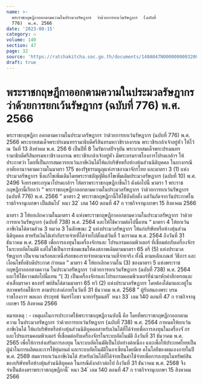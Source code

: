 ```yaml
---
name: >-
  พระราชกฤษฎีกาออกตามความในประมวลรัษฎากร  ว่าด้วยการยกเว้นรัษฎากร  (ฉบับที่ 
  776)  พ.ศ. 2566
date: '2023-08-15'
category: ก
volume: 140
section: 47
page: 32
source: 'https://ratchakitcha.soc.go.th/documents/140A047N0000000003200.pdf'
draft: true
---
```


# พระราชกฤษฎีกาออกตามความในประมวลรัษฎากร  ว่าด้วยการยกเว้นรัษฎากร  (ฉบับที่  776)  พ.ศ. 2566

พระราชกฤษฎีกา ออกตามความในประมวลรัษฎากร ว่าด้วยการยกเว้นรัษฎากร (ฉบับที่ 776) พ.ศ. 2566 พระบาทสมเด็จพระปรเมนทรรามาธิบดีศรีสินทรมหาวชิราลงกรณ พระวชิรเกล้าเจ้าอยู่หัว ให้ไว้ ณ วันที่ 13 สิงหำคม พ.ศ. 256 6 เป็นปีที่ 8 ในรัชกาลปัจจุบัน พระบาทสมเด็จพระปรเมนทรรามาธิบดีศรีสินทรมหาวชิราลงกรณ พระวชิรเกล้าเจ้าอยู่หัว มีพระบรมราชโองการโปรดเกล้าฯ ให้ประกาศว่า โดยที่เป็นการสมควรยกเว้นภาษีเงินได้ให้แก่บริษัทหรือห้างหุ้นส่วนนิติบุคคล ในบางกรณี อาศัยอานาจตามความในมาตรา 175 ของรัฐธรรมนูญแห่งราชอาณาจักรไทย และมาตรา 3 (1) แห่งประมวลรัษฎากร ซึ่งแก้ไขเพิ่มเติมโดยพระราชบัญญัติแก้ไขเพิ่มเติมประมวลรัษฎากร (ฉบับที่ 10) พ.ศ. 2496 จึงทรงพระกรุณาโปรดเกล้าฯ ให้ตราพระราชกฤษฎีกาขึ้นไว้ ดังต่อไปนี้ มาตรา 1 พระราชกฤษฎีกานี้เรียกว่า “ พระราชกฤษฎีกาออกตามความในประมวลรัษฎากร ว่าด้วยการยกเว้นรัษฎากร (ฉบับที่ 776) พ.ศ. 2566 ” มาตรา 2 พระราชกฤษฎีกานี้ให้ใช้บังคับตั้ง แต่วันถัดจากวันประกาศในราชกิจจานุเบกษา เป็นต้นไป ้ หนา 32 ่ เลม 140 ตอนที่ 47 ก ราชกิจจานุเบกษา 15 สิงหาคม 2566

มาตรา 3 ให้ยกเลิกความในมาตรา 4 แห่งพระราชกฤษฎีกาออกตามความในประมวลรัษฎากร ว่าด้วยการยกเว้นรัษฎากร (ฉบับที่ 738) พ.ศ. 2564 และให้ใช้ความต่อไปนี้แทน “ มาตรา 4 ให้ยกเว้นภาษีเงินได้ตามส่วน 3 หมวด 3 ในลักษณะ 2 แห่งประมวลรัษฎากร ให้แก่บริษัทหรือห้างหุ้นส่วนนิติบุคคล สาหรับเงินได้เท่ากับรายจ่ายที่ได้จ่ายไปตั้งแต่วันที่ 1 มกราคม พ.ศ. 2564 ถึงวันที่ 31 ธันวาคม พ.ศ. 2568 เพื่อการลงทุนในเครื่องจักรและ โปรแกรมคอมพิวเตอร์ ที่เชื่อมต่อกับเครื่องจักรในระบบอัตโนมัติ แต่ไม่ใช่เป็นการซ่อมแซมให้คงสภาพเดิมตามมาตรา 65 ตรี (5) แห่งประมวลรัษฎากร เป็นจานวนร้อยละหนึ่งร้อยของรายจ่ายตามจานวนที่จ่ายจริง ทั้งนี้ ตามหลักเกณฑ์ วิธีการ และเงื่อนไขที่อธิบดีประกาศ กำหนด ” มาตรา 4 ให้ยกเลิกความใน (3) ของมาตรา 5 แห่งพระราชกฤษฎีกาออกตามความ ในประมวลรัษฎากร ว่าด้วยการยกเว้นรัษฎากร (ฉบับที่ 738) พ.ศ. 2564 และให้ใช้ความต่อไปนี้แทน “( 3) เป็นเครื่องจักรและโปรแกรมคอมพิวเตอร์ที่นำมาหักค่าสึกหรอและค่าเสื่อมราคา ของทรั พย์สินได้ตามมาตรา 65 ทวิ (2) แห่งประมวลรัษฎากร โดยต้องได้มาและอยู่ในสภาพพร้อมใช้การ ตามประสงค์ภายในวันที่ 31 ธันวาคม พ.ศ. 2568 ” ผู้รับสนองพระ บรม ราชโองการ พลเอก ประยุทธ์ จันทร์โอชา นายกรัฐมนตรี ้ หนา 33 ่ เลม 140 ตอนที่ 47 ก ราชกิจจานุเบกษา 15 สิงหาคม 2566

หมายเหตุ : - เหตุผลในการประกาศใช้พระราชกฤษฎีกาฉบับนี้ คือ โดยที่พระราชกฤษฎีกาออกตามความ ในประมวลรัษฎากร ว่าด้วยการยกเว้นรัษฎากร (ฉบับที่ 738) พ.ศ. 2564 กาหนดให้ยกเว้นภาษีเงินได้ ให้แก่บริษัทหรือห้างหุ้นส่วนนิติบุคคลสาหรับเงินได้ที่ได้จ่ายเพื่อการลงทุนในเครื่องจั กรและโปรแกรมคอมพิวเตอร์ ที่เชื่อมต่อกับเครื่องจักรในระบบอัตโนมัติ ถึงวันที่ 31 ธันวาคม พ.ศ. 2565 เพื่อให้การส่งเสริมการลงทุน ในระบบอัตโนมัติเป็นไปอย่างต่อเนื่อง และเพื่อให้ประเทศไทยเป็นผู้นำในการผลิตและการใช้หุ่นยนต์ และระบบอัตโนมัติในอาเซียนโดยมีเท คโนโลยีของตนเองภายในปี พ.ศ. 2569 สมควรยกเว้นภาษีเงินได้ สำหรับเงินได้ที่ได้จ่ายเป็นค่าใช้จ่ายเพื่อการลงทุนในทรัพย์สินของบริษัทหรือห้างหุ้นส่วนนิติบุคคล ในกรณีดังกล่าวต่อไป ถึงวันที่ 31 ธันวาคม พ.ศ. 2568 จึงจำเป็นต้องตราพระราชกฤษฎีกานี้ ้ หนา 34 ่ เลม 140 ตอนที่ 47 ก ราชกิจจานุเบกษา 15 สิงหาคม 2566
